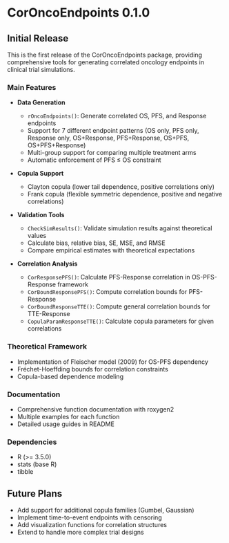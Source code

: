 # CorOncoEndpoints 0.1.0

## Initial Release

This is the first release of the CorOncoEndpoints package, providing comprehensive tools for generating correlated oncology endpoints in clinical trial simulations.

### Main Features

* **Data Generation**
  - `rOncoEndpoints()`: Generate correlated OS, PFS, and Response endpoints
  - Support for 7 different endpoint patterns (OS only, PFS only, Response only, OS+Response, PFS+Response, OS+PFS, OS+PFS+Response)
  - Multi-group support for comparing multiple treatment arms
  - Automatic enforcement of PFS ≤ OS constraint

* **Copula Support**
  - Clayton copula (lower tail dependence, positive correlations only)
  - Frank copula (flexible symmetric dependence, positive and negative correlations)

* **Validation Tools**
  - `CheckSimResults()`: Validate simulation results against theoretical values
  - Calculate bias, relative bias, SE, MSE, and RMSE
  - Compare empirical estimates with theoretical expectations

* **Correlation Analysis**
  - `CorResponsePFS()`: Calculate PFS-Response correlation in OS-PFS-Response framework
  - `CorBoundResponsePFS()`: Compute correlation bounds for PFS-Response
  - `CorBoundResponseTTE()`: Compute general correlation bounds for TTE-Response
  - `CopulaParamResponseTTE()`: Calculate copula parameters for given correlations

### Theoretical Framework

* Implementation of Fleischer model (2009) for OS-PFS dependency
* Fréchet-Hoeffding bounds for correlation constraints
* Copula-based dependence modeling

### Documentation

* Comprehensive function documentation with roxygen2
* Multiple examples for each function
* Detailed usage guides in README

### Dependencies

* R (>= 3.5.0)
* stats (base R)
* tibble

## Future Plans

* Add support for additional copula families (Gumbel, Gaussian)
* Implement time-to-event endpoints with censoring
* Add visualization functions for correlation structures
* Extend to handle more complex trial designs
